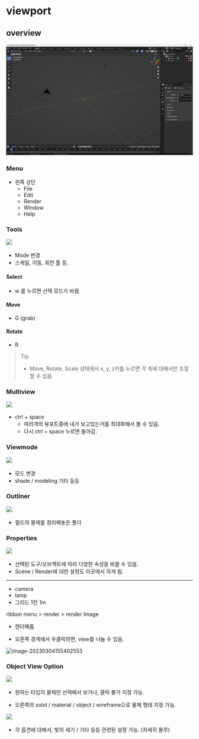 # viewport

## overview

![1](./img/viewport.png)



### Menu

- 왼쪽 상단
  - File
  - Edit
  - Render
  - Window
  - Help



### Tools

![](/img/01_tools.png)

- Mode 변경
- 스케일, 이동, 회전 툴 등.

#### Select

- w 를 누르면 선택 모드가 바뀜

#### Move

- G (grab)

#### Rotate

- R





> Tip
>
> - Move, Rotate, Scale 상태에서 x, y, z키를 누르면 각 축에 대해서만 조절할 수 있음.



### Multiview

![](/img/01_multiview.png)

- ctrl + space
  - 여러개의 뷰포트중에 내가 보고있는거를 최대화해서 볼 수 있음. 
  - 다시 ctrl + space 누르면 돌아감.





### Viewmode

![](/img/01_viewmode.png)

- 모드 변경
- shade / modeling 기타 등등



### Outliner

![](/img/01_outliner.png)

- 필드의 물체를 정리해놓은 폴더



### Properties

![](/img/01_properties.png)

- 선택된 도구/오브젝트에 따라 다양한 속성을 바꿀 수 있음.
- Scene / Render에 대한 설정도 이곳에서 하게 됨.



----



- camera
- lamp
- 그리드 1칸 1m



ribbon menu > render > render Image

- 렌더해줌



- 오른쪽 경계에서 우클릭하면, view를 나눌 수 있음.

![image-20230304155402553](/img/split.png)







### Object View Option

![](/img/01_viewOption.png)

- 원하는 타입의 물체만 선택해서 보거나, 클릭 불가 지정 가능.

- 오른쪽의 solid / material / object / wireframe으로 물체 형태 지정 가능.

![](/img/01_viewOption2.png)

- 각 옵견에 대해서, 빛의 세기 / 기타 등등 관련된 설정 가능. (자세히 몰루)

